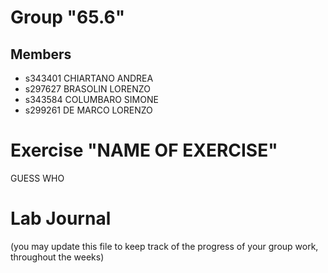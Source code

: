 # Group "65.6"

## Members
- s343401 CHIARTANO ANDREA
- s297627 BRASOLIN LORENZO
- s343584 COLUMBARO SIMONE
- s299261 DE MARCO LORENZO

# Exercise "NAME OF EXERCISE"
GUESS WHO

# Lab Journal

(you may update this file to keep track of the progress of your group work, throughout the weeks)
